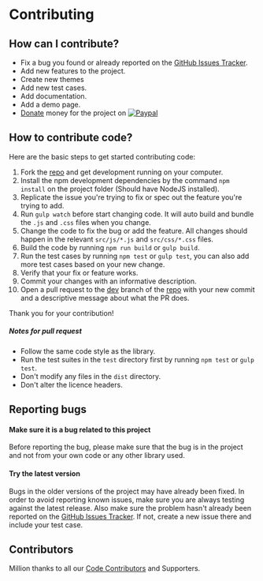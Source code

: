 # Contributing

## How can I contribute?
- Fix a bug you found or already reported on the [GitHub Issues Tracker](https://github.com/techlab/SmartWizard/issues/).
- Add new features to the project.
- Create new themes  
- Add new test cases.
- Add documentation.
- Add a demo page.
- [Donate](https://www.paypal.me/dipuraj) money for the project on [![Paypal](https://img.shields.io/badge/PayPal-dipuraj-blue.svg)](https://www.paypal.me/dipuraj)

## How to contribute code?
Here are the basic steps to get started contributing code:

1. Fork the [repo](https://github.com/techlab/SmartWizard/) and get development running on your computer.
2. Install the npm development dependencies by the command `npm install` on the project folder (Should have NodeJS installed).
3. Replicate the issue you're trying to fix or spec out the feature you're trying to add.
4. Run `gulp watch` before start changing code. It will auto build and bundle the `.js` and `.css` files when you change.
5. Change the code to fix the bug or add the feature. All changes should happen in the relevant `src/js/*.js` and `src/css/*.css` files.
6. Build the code by running `npm run build` or `gulp build`.
7. Run the test cases by running `npm test` or `gulp test`, you can also add more test cases based on your new change.
8. Verify that your fix or feature works.
9. Commit your changes with an informative description.
10. Open a pull request to the [dev](https://github.com/techlab/SmartWizard/tree/dev) branch of the [repo](https://github.com/techlab/SmartWizard/) with your new commit and a descriptive message about what the PR does.

Thank you for your contribution!

##### Notes for pull request
- Follow the same code style as the library.
- Run the test suites in the `test` directory first by running `npm test` or `gulp test`.
- Don't modify any files in the `dist` directory.
- Don't alter the licence headers.  

## Reporting bugs
#### Make sure it is a bug related to this project
Before reporting the bug, please make sure that the bug is in the project and not from your own code or any other library used.

#### Try the latest version
Bugs in the older versions of the project may have already been fixed.
In order to avoid reporting known issues, make sure you are always testing against the latest release.
Also make sure the problem hasn't already been reported on the [GitHub Issues Tracker](https://github.com/techlab/SmartWizard/issues/).
If not, create a new issue there and include your test case.

## Contributors
Million thanks to all our [Code Contributors](https://github.com/techlab/SmartWizard/graphs/contributors) and Supporters.
